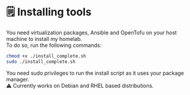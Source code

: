 # 🗒️ Installing tools

You need virtualization packages, Ansible and OpenTofu on your host machine to install my homelab.  
To do so, run the following commands:
```bash
chmod +x ./install_complete.sh
sudo ./install_complete.sh
```

You need sudo privileges to run the install script as it uses your package manager.  
⚠️ Currently works on Debian and RHEL based distributions.